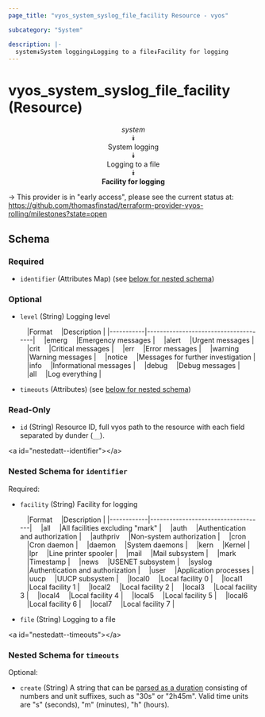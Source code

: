 ```yaml
---
page_title: "vyos_system_syslog_file_facility Resource - vyos"

subcategory: "System"

description: |- 
  system⯯System logging⯯Logging to a file⯯Facility for logging
---
```


# vyos_system_syslog_file_facility (Resource)
<center>

*system*  
⯯  
System logging  
⯯  
Logging to a file  
⯯  
**Facility for logging**


</center>

-> This provider is in "early access", please see the current status at: https://github.com/thomasfinstad/terraform-provider-vyos-rolling/milestones?state=open

## Schema

### Required

- `identifier` (Attributes Map) (see [below for nested schema](#nestedatt--identifier))

### Optional

- `level` (String) Logging level

    &emsp;|Format   &emsp;|Description                         |
    |-----------|--------------------------------------|
    &emsp;|emerg    &emsp;|Emergency messages                  |
    &emsp;|alert    &emsp;|Urgent messages                     |
    &emsp;|crit     &emsp;|Critical messages                   |
    &emsp;|err      &emsp;|Error messages                      |
    &emsp;|warning  &emsp;|Warning messages                    |
    &emsp;|notice   &emsp;|Messages for further investigation  |
    &emsp;|info     &emsp;|Informational messages              |
    &emsp;|debug    &emsp;|Debug messages                      |
    &emsp;|all      &emsp;|Log everything                      |
- `timeouts` (Attributes) (see [below for nested schema](#nestedatt--timeouts))

### Read-Only

- `id` (String) Resource ID, full vyos path to the resource with each field separated by dunder (`__`).

&lt;a id=&#34;nestedatt--identifier&#34;&gt;&lt;/a&gt;
### Nested Schema for `identifier`

Required:

- `facility` (String) Facility for logging

    &emsp;|Format    &emsp;|Description                       |
    |------------|------------------------------------|
    &emsp;|all       &emsp;|All facilities excluding &#34;mark&#34;   |
    &emsp;|auth      &emsp;|Authentication and authorization  |
    &emsp;|authpriv  &emsp;|Non-system authorization          |
    &emsp;|cron      &emsp;|Cron daemon                       |
    &emsp;|daemon    &emsp;|System daemons                    |
    &emsp;|kern      &emsp;|Kernel                            |
    &emsp;|lpr       &emsp;|Line printer spooler              |
    &emsp;|mail      &emsp;|Mail subsystem                    |
    &emsp;|mark      &emsp;|Timestamp                         |
    &emsp;|news      &emsp;|USENET subsystem                  |
    &emsp;|syslog    &emsp;|Authentication and authorization  |
    &emsp;|user      &emsp;|Application processes             |
    &emsp;|uucp      &emsp;|UUCP subsystem                    |
    &emsp;|local0    &emsp;|Local facility 0                  |
    &emsp;|local1    &emsp;|Local facility 1                  |
    &emsp;|local2    &emsp;|Local facility 2                  |
    &emsp;|local3    &emsp;|Local facility 3                  |
    &emsp;|local4    &emsp;|Local facility 4                  |
    &emsp;|local5    &emsp;|Local facility 5                  |
    &emsp;|local6    &emsp;|Local facility 6                  |
    &emsp;|local7    &emsp;|Local facility 7                  |
- `file` (String) Logging to a file


&lt;a id=&#34;nestedatt--timeouts&#34;&gt;&lt;/a&gt;
### Nested Schema for `timeouts`

Optional:

- `create` (String) A string that can be [parsed as a duration](https://pkg.go.dev/time#ParseDuration) consisting of numbers and unit suffixes, such as &#34;30s&#34; or &#34;2h45m&#34;. Valid time units are &#34;s&#34; (seconds), &#34;m&#34; (minutes), &#34;h&#34; (hours).  
